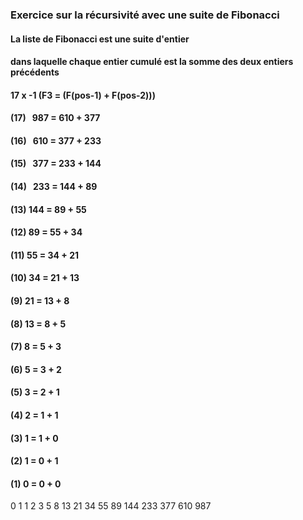 ### Exercice sur la récursivité avec une suite de Fibonacci

#### La liste de Fibonacci est une suite d'entier
#### dans laquelle chaque entier cumulé est la somme des deux entiers précédents

#### 17 x -1 (F3  = (F(pos-1) + F(pos-2)))

#### (17) &nbsp;&nbsp;987  = 610 + 377
#### (16) &nbsp;&nbsp;610  = 377 + 233
#### (15) &nbsp;&nbsp;377  = 233 + 144
#### (14) &nbsp;&nbsp;233  = 144 + 89
#### (13)  144  = 89 + 55
#### (12)  89   = 55 + 34
#### (11)  55   = 34 + 21
#### (10)  34   = 21 + 13
#### (9)   21   = 13 + 8
#### (8)   13   = 8 + 5
#### (7)    8   = 5 + 3
#### (6)    5   = 3 + 2
#### (5)    3   = 2 + 1
#### (4)    2   = 1 + 1
#### (3)    1   = 1 + 0
#### (2)    1   = 0 + 1
#### (1)    0   = 0 + 0

0  1  1  2  3  5  8  13  21  34  55  89  144  233  377  610  987
